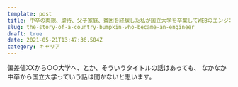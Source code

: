 ```yaml
---
template: post
title: 中卒の両親、虐待、父子家庭、貧困を経験した私が国立大学を卒業してWEBのエンジニアになるまで
slug: the-story-of-a-country-bumpkin-who-became-an-engineer
draft: true
date: 2021-05-21T13:47:36.504Z
category: キャリア
---
```

偏差値XXから○○大学へ、とか、そういうタイトルの話はあっても、
なかなか中卒から国立大学っていう話は聞かないと思います。  
